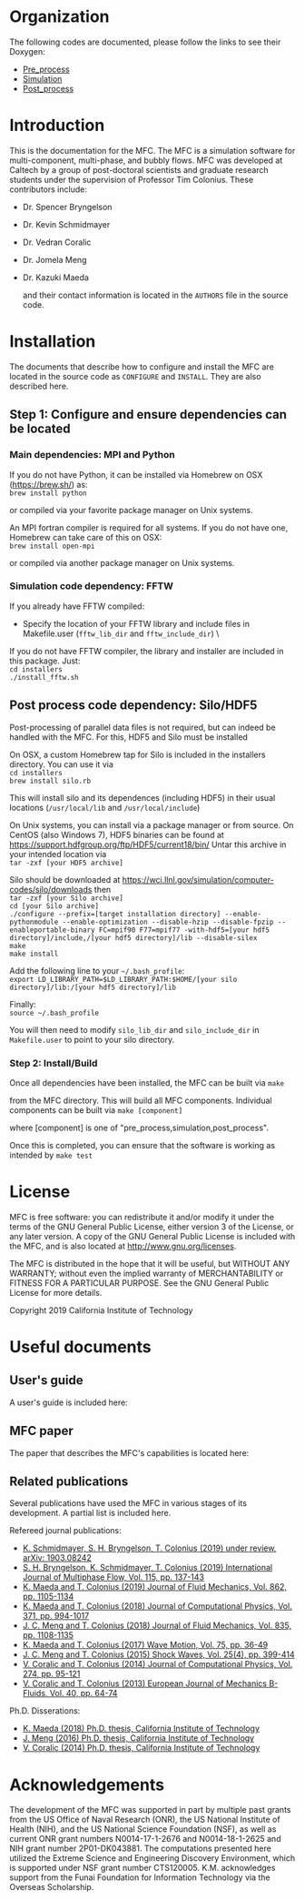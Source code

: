 # Organization
 
  The following codes are documented, please follow the links to see their Doxygen:
* <a href="https://mfc-caltech.github.io/pre_process/index.html">Pre_process</a> 
* <a href="https://mfc-caltech.github.io/simulation/index.html">Simulation</a> 
* <a href="https://mfc-caltech.github.io/post_process/index.html">Post_process</a>
    
# Introduction
 
  This is the documentation for the MFC.
  The MFC is a simulation software for multi-component, multi-phase,
  and bubbly flows. MFC was developed at Caltech by a group
  of post-doctoral scientists and graduate research students
  under the supervision of Professor Tim Colonius. These contributors 
  include:
* Dr. Spencer Bryngelson
* Dr. Kevin Schmidmayer
* Dr. Vedran Coralic
* Dr. Jomela Meng
* Dr. Kazuki Maeda
 
  and their contact information is located in the `AUTHORS` file in the source code.
 
# Installation
 
  The documents that describe how to configure and install the MFC are located in the 
  source code as `CONFIGURE` and `INSTALL`. They are also described here.
 
## Step 1: Configure and ensure dependencies can be located
 
 
### Main dependencies: MPI and Python 
  If you do not have Python, it can be installed via
  Homebrew on OSX (https://brew.sh/) as:  \
`brew install python`
 
  or compiled via your favorite package manager on Unix systems.
 
  An MPI fortran compiler is required for all systems.
  If you do not have one, Homebrew can take care of this
  on OSX:  \
`brew install open-mpi`
 
  or compiled via another package manager on Unix systems.
 
### Simulation code dependency: FFTW 

If you already have FFTW compiled:
* Specify the location of your FFTW library and
      include files in Makefile.user (`fftw_lib_dir` and
      `fftw_include_dir`)  \


If you do not have FFTW compiler, the library and
  installer are included in this package. Just:  \
`cd installers`  \
`./install_fftw.sh`  
 
## Post process code dependency: Silo/HDF5 ##
 
  Post-processing of parallel data files is not required,
  but can indeed be handled with the MFC. For this, HDF5
  and Silo must be installed
 
  On OSX, a custom Homebrew tap for Silo is included in the installers
  directory. You can use it via  \
`cd installers`  \
`brew install silo.rb`
 
  This will install silo and its dependences (including HDF5)
  in their usual locations (`/usr/local/lib` and
  `/usr/local/include`)
 
  On Unix systems, you can install via a package manager or
  from source. On CentOS (also Windows 7), HDF5
  binaries can be found at
      https://support.hdfgroup.org/ftp/HDF5/current18/bin/
  Untar this archive in your intended location via  \
`tar -zxf [your HDF5 archive]`
  
  Silo should be downloaded at
      https://wci.llnl.gov/simulation/computer-codes/silo/downloads
  then  \
`tar -zxf [your Silo archive]`  \
`cd [your Silo archive]`  \
`./configure --prefix=[target installation directory] --enable-pythonmodule --enable-optimization --disable-hzip --disable-fpzip --enableportable-binary FC=mpif90 F77=mpif77 -with-hdf5=[your hdf5 directory]/include,/[your hdf5 directory]/lib --disable-silex`  \
`make`  \
`make install`
 
  Add the following line to your `~/.bash_profile`:  \
  `export LD_LIBRARY_PATH=$LD_LIBRARY_PATH:$HOME/[your silo directory]/lib:/[your hdf5 directory]/lib`
 
  Finally:  \
`source ~/.bash_profile`
  
  You will then need to modify `silo_lib_dir` and `silo_include_dir` in
  `Makefile.user` to point to your silo directory.
 
### Step 2: Install/Build
 
  Once all dependencies have been installed, the MFC can be built via
`make`
 
  from the MFC directory. This will build all MFC components. Individual
  components can be built via
`make [component]`
 
  where [component] is one of "pre_process,simulation,post_process".
 
  Once this is completed, you can ensure that the software is working
  as intended by
`make test`
 
 
# License
 
  MFC is free software: you can redistribute it and/or modify it under 
  the terms of the GNU General Public License, either version 3 
  of the License, or any later version. 
  A copy of the GNU General Public License is included with the MFC, and is
  also located at http://www.gnu.org/licenses.
 
  The MFC is distributed in the hope that it will be useful, 
  but WITHOUT ANY WARRANTY; without even the implied warranty of MERCHANTABILITY or 
  FITNESS FOR A PARTICULAR PURPOSE. See the GNU General Public License for more details.
 
  Copyright 2019 California Institute of Technology
 
# Useful documents
  
## User's guide
 
  A user's guide is included here:
 
##  MFC paper
 
  The paper that describes the MFC's capabilities is located here:
  
## Related publications
 
  Several publications have used the MFC in various stages of its 
  development. A partial list is included here.
 
  Refereed journal publications:
* <a href="https://arxiv.org/pdf/1903.08242.pdf">
        K. Schmidmayer, S. H. Bryngelson, T. Colonius (2019) under review, arXiv: 1903.08242
        </a>
* <a href="http://colonius.caltech.edu/pdfs/BryngelsonSchmidmayerColonius2019.pdf">
        S. H. Bryngelson, K. Schmidmayer, T. Colonius (2019) International Journal of Multiphase Flow, Vol. 115, pp. 137-143  
        </a>
* <a href="http://colonius.caltech.edu/pdfs/MaedaColonius2019.pdf">
        K. Maeda and T. Colonius (2019) Journal of Fluid Mechanics, Vol. 862, pp. 1105-1134 
        </a>
* <a href="http://colonius.caltech.edu/pdfs/MaedaColonius2018c.pdf">
        K. Maeda and T. Colonius (2018) Journal of Computational Physics, Vol. 371, pp. 994-1017 
        </a>
* <a href="http://colonius.caltech.edu/pdfs/MengColonius2018.pdf">
        J. C. Meng and T. Colonius (2018) Journal of Fluid Mechanics,  Vol. 835, pp. 1108-1135 
        </a>
* <a href="http://colonius.caltech.edu/pdfs/MaedaColonius2017.pdf">
        K. Maeda and T. Colonius (2017) Wave Motion, Vol. 75, pp. 36-49 
        </a>
* <a href="http://colonius.caltech.edu/pdfs/MengColonius2015.pdf">
        J. C. Meng and T. Colonius (2015) Shock Waves, Vol. 25(4), pp. 399-414 
        </a>
* <a href="http://colonius.caltech.edu/pdfs/CoralicColonius2014.pdf">
        V. Coralic and T. Colonius (2014) Journal of Computational Physics, Vol. 274, pp. 95-121 
        </a>
* <a href="http://colonius.caltech.edu/pdfs/CoralicColonius2013.pdf">
        V. Coralic and T. Colonius (2013) European Journal of Mechanics B-Fluids, Vol. 40, pp. 64-74 
        </a>
 
 
Ph.D. Disserations:
* <a href="https://thesis.library.caltech.edu/11007/">
        K. Maeda (2018) Ph.D. thesis, California Institute of Technology 
        </a>
* <a href="https://thesis.library.caltech.edu/9764/">
        J. Meng (2016) Ph.D. thesis, California Institute of Technology
        </a>
* <a href="https://thesis.library.caltech.edu/8758/">
        V. Coralic (2014) Ph.D. thesis, California Institute of Technology
        </a>

# Acknowledgements
 
  The development of the MFC  was supported in part by multiple past grants from the US Office of 
Naval Research (ONR), the US National Institute of 
Health (NIH), and the US National Science Foundation (NSF), as well as current ONR grant numbers 
N0014-17-1-2676 and N0014-18-1-2625 and NIH grant number 2P01-DK043881.
The computations presented here utilized the Extreme Science
and Engineering Discovery Environment, which is supported under NSF
grant number CTS120005.
K.M. acknowledges support from the Funai Foundation
for Information Technology via the Overseas Scholarship.

